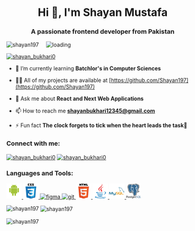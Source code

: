 <h1 align="center">Hi 👋, I'm Shayan Mustafa</h1>
<h3 align="center">A passionate frontend developer from Pakistan</h3>
<img align="right" width="400px" src="https://cdn.dribbble.com/users/1162077/screenshots/3848914/programmer.gif" alt="loading">
<p align="left"> <img src="https://komarev.com/ghpvc/?username=shayan197&label=Profile%20views&color=0e75b6&style=flat" alt="shayan197" /> </p>

<p align="left"> <a href="https://twitter.com/shayan_bukhari0" target="blank"><img src="https://img.shields.io/twitter/follow/shayan_bukhari0?logo=twitter&style=for-the-badge" alt="shayan_bukhari0" /></a> </p>

- 🌱 I’m currently learning **Batchlor's in Computer Sciences**

- 👨‍💻 All of my projects are available at [https://github.com/Shayan197](https://github.com/Shayan197)

- 💬 Ask me about **React and Next Web Applications**

- 📫 How to reach me **shayanbukhari12345@gmail.com**

- ⚡ Fun fact **The clock forgets to tick when the heart leads the task🤗**

<h3 align="left">Connect with me:</h3>
<p align="left">
<a href="https://twitter.com/shayan_bukhari0" target="blank"><img align="center" src="https://raw.githubusercontent.com/rahuldkjain/github-profile-readme-generator/master/src/images/icons/Social/twitter.svg" alt="shayan_bukhari0" height="30" width="40" /></a>
<a href="https://instagram.com/shayan_bukhari0" target="blank"><img align="center" src="https://raw.githubusercontent.com/rahuldkjain/github-profile-readme-generator/master/src/images/icons/Social/instagram.svg" alt="shayan_bukhari0" height="30" width="40" /></a>
</p>

<h3 align="left">Languages and Tools:</h3>
<p align="left"> <a href="https://developer.android.com" target="_blank" rel="noreferrer"> <img src="https://raw.githubusercontent.com/devicons/devicon/master/icons/android/android-original-wordmark.svg" alt="android" width="40" height="40"/> </a> <a href="https://www.w3schools.com/css/" target="_blank" rel="noreferrer"> <img src="https://raw.githubusercontent.com/devicons/devicon/master/icons/css3/css3-original-wordmark.svg" alt="css3" width="40" height="40"/> </a> <a href="https://www.figma.com/" target="_blank" rel="noreferrer"> <img src="https://www.vectorlogo.zone/logos/figma/figma-icon.svg" alt="figma" width="40" height="40"/> </a> <a href="https://git-scm.com/" target="_blank" rel="noreferrer"> <img src="https://www.vectorlogo.zone/logos/git-scm/git-scm-icon.svg" alt="git" width="40" height="40"/> </a> <a href="https://www.w3.org/html/" target="_blank" rel="noreferrer"> <img src="https://raw.githubusercontent.com/devicons/devicon/master/icons/html5/html5-original-wordmark.svg" alt="html5" width="40" height="40"/> </a> <a href="https://www.java.com" target="_blank" rel="noreferrer"> <img src="https://raw.githubusercontent.com/devicons/devicon/master/icons/java/java-original.svg" alt="java" width="40" height="40"/> </a> <a href="https://www.mysql.com/" target="_blank" rel="noreferrer"> <img src="https://raw.githubusercontent.com/devicons/devicon/master/icons/mysql/mysql-original-wordmark.svg" alt="mysql" width="40" height="40"/> </a> <a href="https://www.postgresql.org" target="_blank" rel="noreferrer"> <img src="https://raw.githubusercontent.com/devicons/devicon/master/icons/postgresql/postgresql-original-wordmark.svg" alt="postgresql" width="40" height="40"/> </a> </p>

<p><img align="left" src="https://github-readme-stats.vercel.app/api/top-langs?username=shayan197&show_icons=true&locale=en&layout=compact" alt="shayan197" /></p>

<p>&nbsp;<img align="center" src="https://github-readme-stats.vercel.app/api?username=shayan197&show_icons=true&locale=en" alt="shayan197" /></p>

<p><img align="center" src="https://github-readme-streak-stats.herokuapp.com/?user=shayan197&" alt="shayan197" /></p>
